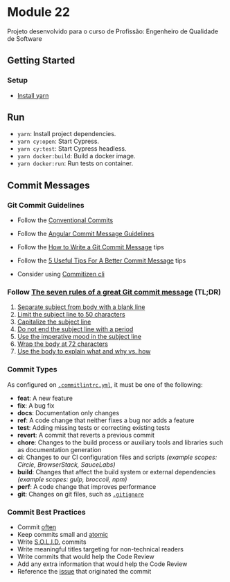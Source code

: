# Module 22

Projeto desenvolvido para o curso de Profissão: Engenheiro de Qualidade de Software 

## Getting Started

### Setup

- [Install yarn](https://yarnpkg.com/)

## Run
- `yarn`: Install project dependencies.
- `yarn cy:open`: Start Cypress.
- `yarn cy:test`: Start Cypress headless.
- `yarn docker:build`: Build a docker image.
- `yarn docker:run`: Run tests on container.


## Commit Messages

### Git Commit Guidelines

- Follow the [Conventional Commits](https://conventionalcommits.org/)
- Follow the [Angular Commit Message Guidelines](https://github.com/angular/angular/blob/master/CONTRIBUTING.md#-commit-message-guidelines)

- Follow the [How to Write a Git Commit Message](http://chris.beams.io/posts/git-commit/) tips
- Follow the [5 Useful Tips For A Better Commit Message](https://robots.thoughtbot.com/5-useful-tips-for-a-better-commit-message) tips
- Consider using [Commitizen cli](http://commitizen.github.io/cz-cli/)

### Follow [The seven rules of a great Git commit message](https://chris.beams.io/posts/git-commit/) (TL;DR)

1. [Separate subject from body with a blank line](https://chris.beams.io/posts/git-commit/#separate)
2. [Limit the subject line to 50 characters](https://chris.beams.io/posts/git-commit/#limit-50)
3. [Capitalize the subject line](https://chris.beams.io/posts/git-commit/#capitalize)
4. [Do not end the subject line with a period](https://chris.beams.io/posts/git-commit/#end)
5. [Use the imperative mood in the subject line](https://chris.beams.io/posts/git-commit/#imperative)
6. [Wrap the body at 72 characters](https://chris.beams.io/posts/git-commit/#wrap-72)
7. [Use the body to explain what and why vs. how](https://chris.beams.io/posts/git-commit/#why-not-how)

### Commit Types

As configured on [`.commitlintrc.yml`](https://commitlint.js.org/#/reference-configuration), it must be one of the following:

- **feat**: A new feature
- **fix**: A bug fix
- **docs**: Documentation only changes
- **ref**: A code change that neither fixes a bug nor adds a feature
- **test**: Adding missing tests or correcting existing tests
- **revert**: A commit that reverts a previous commit
- **chore**: Changes to the build process or auxiliary tools and libraries such as documentation generation
- **ci**: Changes to our CI configuration files and scripts _(example scopes: Circle, BrowserStack, SauceLabs)_
- **build**: Changes that affect the build system or external dependencies _(example scopes: gulp, broccoli, npm)_
- **perf**: A code change that improves performance
- **git**: Changes on git files, such as [`.gitignore`](https://git-scm.com/docs/gitignore)

### Commit Best Practices

- Commit [often](https://sethrobertson.github.io/GitBestPractices/#sausage_metaphor)
- Keep commits small and [atomic](https://www.freshconsulting.com/atomic-commits/)
- Write [S.O.L.I.D.](https://youtu.be/e9K1gHYIE2c) commits
- Write meaningful titles targeting for non-technical readers
- Write commits that would help the Code Review
- Add any extra information that would help the Code Review
- Reference the [issue](https://help.github.com/en/articles/autolinked-references-and-urls) that originated the commit